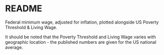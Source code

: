 # README
Federal minimum wage, adjusted for inflation, plotted alongside US Poverty Threshold & Living Wage.

It should be noted that the Poverty Threshold and Living Wage varies with geographic location - the published numbers are given for the US national average. 

